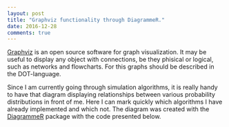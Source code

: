 ```yaml
---
layout: post
title: "Graphviz functionality through DiagrammeR."
date: 2016-12-28
comments: true
---
```


<a href="http://www.graphviz.org/Home.php">Graphviz</a> is an open source software for graph visualization. It may be useful to display 
any object with connections, be they phisical or logical, such as networks and flowcharts. For this graphs should be described in 
the DOT-language.

Since I am currently going through simulation algorithms, it is really handy to have that diagram displaying relationships between 
various probability distributions in front of me. Here I can mark quickly which algorithms I have already implemented and which not. The
diagram was created with the <a href="http://rich-iannone.github.io/DiagrammeR/">DiagrammeR</a> package with the code presented below.

<script src="https://gist.github.com/elizavetasemenova/22237673e871e76c009ae459be02df4f.js"></script>
